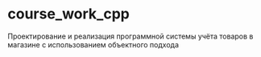 # course_work_cpp
Проектирование и реализация программной системы учёта товаров в магазине с использованием объектного подхода
